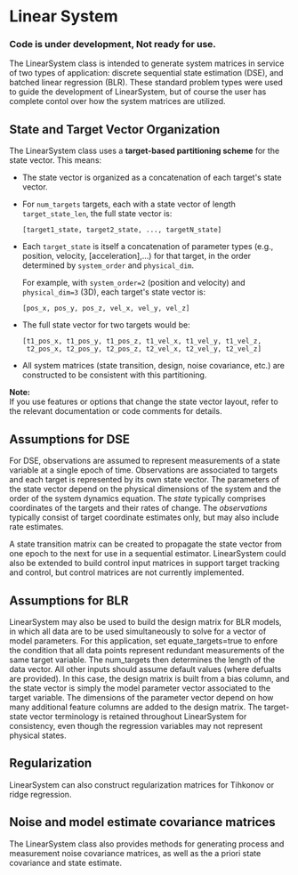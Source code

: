 # Linear System 

### Code is under development,  Not ready for use. 

The LinearSystem class is intended to generate system matrices in service of two types of application: discrete sequential state estimation (DSE), and batched linear regression (BLR). These standard problem types were used to guide the development of LinearSystem, but of course the user has complete contol over how the system matrices are utilized. 

## State and Target Vector Organization

The LinearSystem class uses a **target-based partitioning scheme** for the state vector. This means:

- The state vector is organized as a concatenation of each target's state vector.
- For `num_targets` targets, each with a state vector of length `target_state_len`, the full state vector is:

  ```
  [target1_state, target2_state, ..., targetN_state]
  ```

- Each `target_state` is itself a concatenation of parameter types (e.g., position, velocity, [acceleration],...) for that target, in the order determined by `system_order` and `physical_dim`.

  For example, with `system_order=2` (position and velocity) and `physical_dim=3` (3D), each target's state vector is:

  ```
  [pos_x, pos_y, pos_z, vel_x, vel_y, vel_z]
  ```

- The full state vector for two targets would be:

  ```
  [t1_pos_x, t1_pos_y, t1_pos_z, t1_vel_x, t1_vel_y, t1_vel_z,
   t2_pos_x, t2_pos_y, t2_pos_z, t2_vel_x, t2_vel_y, t2_vel_z]
  ```

- All system matrices (state transition, design, noise covariance, etc.) are constructed to be consistent with this partitioning.

**Note:**  
If you use features or options that change the state vector layout, refer to the relevant documentation or code comments for details.

## Assumptions for DSE
For DSE, observations are assumed to represent measurements of a state variable at a single epoch of time. Observations are associated to targets and each 
target is represented by its own state vector. The parameters of the state
vector depend on the physical dimensions of the system and the order of the 
system dynamics equation. The *state* typically comprises coordinates of the targets and their rates of change. The *observations* typically consist of target coordinate estimates only, but may also include rate estimates. 

A state transition matrix can be created to propagate the state vector 
from one epoch to the next for use in a sequential estimator. LinearSystem could also be extended to build control input matrices in support target tracking and control, but control matrices are not currently implemented.

## Assumptions for BLR
LinearSystem may also be used to build the design matrix for BLR models, in 
which all data are to be used simultaneously to solve for a vector of model parameters. 
For this application, set equate_targets=true to enfore the condition that all 
data points represent redundant measurements of the same target variable. 
The num_targets then determines the length of the data vector. All other 
inputs should assume default values (where defualts are provided). In this case, the design matrix is built from a bias column, and the state vector is simply the model parameter vector associated to the target variable. The dimensions of the parameter vector depend on how many additional feature columns are added to the design matrix. The target-state vector terminology is retained throughout LinearSystem for consistency, even though the regression 
variables may not represent physical states. 

## Regularization
LinearSystem can also construct regularization matrices for Tihkonov or ridge regression. 

## Noise and model estimate covariance matrices 
The LinearSystem class also provides methods for generating process and measurement noise covariance matrices, as well as the a priori state covariance and state estimate.




